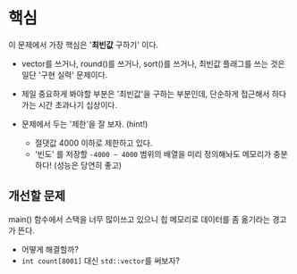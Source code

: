 # 핵심

이 문제에서 가장 핵심은 '**최빈값** 구하기' 이다.

- vector를 쓰거나, round()를 쓰거나, sort()를 쓰거나, 최빈값 플래그를 쓰는 것은 일단 '구현 실력' 문제이다.

- 제일 중요하게 봐야할 부분은 '최빈값'을 구하는 부분인데, 단순하게 접근해서 하다가는 시간 초과나기 십상이다.
  
- 문제에서 두는 '제한'을 잘 보자. (hint!)
  - 절댓값 4000 이하로 제한하고 있다.
  - '빈도' 를 저장할 `-4000 ~ 4000` 범위의 배열을 미리 정의해놔도 메모리가 충분하다! (성능은 당연히 좋고)

## 개선할 문제

main() 함수에서 스택을 너무 많이쓰고 있으니 힙 메모리로 데이터를 좀 옮기라는 경고가 뜬다.
- 어떻게 해결할까?
- `int count[8001]` 대신 `std::vector`를 써보자?

